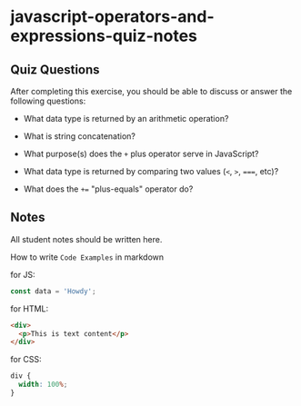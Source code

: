 # javascript-operators-and-expressions-quiz-notes

## Quiz Questions

After completing this exercise, you should be able to discuss or answer the following questions:

- What data type is returned by an arithmetic operation?

- What is string concatenation?

- What purpose(s) does the `+` plus operator serve in JavaScript?

- What data type is returned by comparing two values (`<`, `>`, `===`, etc)?

- What does the `+=` "plus-equals" operator do?

## Notes

All student notes should be written here.

How to write `Code Examples` in markdown

for JS:

```javascript
const data = 'Howdy';
```

for HTML:

```html
<div>
  <p>This is text content</p>
</div>
```

for CSS:

```css
div {
  width: 100%;
}
```
